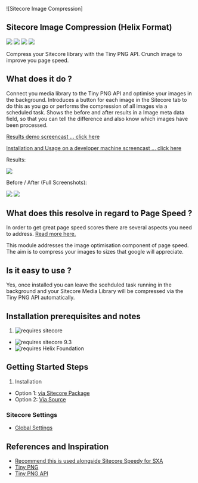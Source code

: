 ![Sitecore Image Compression]

## Sitecore Image Compression (Helix Format) 
<img src='https://img.shields.io/github/tag/Aceik/ImageCompression.svg' />
<img src='https://img.shields.io/github/issues/Aceik/ImageCompression.svg' />
<img src='https://img.shields.io/github/license/Aceik/ImageCompression.svg' />
<img src='https://img.shields.io/github/languages/code-size/Aceik/ImageCompression.svg' />

Compress your Sitecore library with the Tiny PNG API. Crunch image to improve you page speed. 

## What does it do ?

Connect you media library to the Tiny PNG API and optimise your images in the background. 
Introduces a button for each image in the Sitecore tab to do this as you go or performs the compression of all images via a scheduled task. 
Shows the before and after results in a Image meta data field, so that you can tell the difference and also know which images have been processed. 

[Results demo screencast ... click here](https://www.youtube.com/watch?v=S8aIy-dK75g&feature=youtu.be) 

[Installation and Usage on a developer machine screencast ... click here](https://youtu.be/-1SA12qax1g)

Results: 

<img src="https://aceiksolutions.files.wordpress.com/2019/07/results.png?w=768"/>

Before / After (Full Screenshots):

<a target="_blank" href="https://aceiksolutions.files.wordpress.com/2019/07/after.png?w=1800"><img src="https://aceiksolutions.files.wordpress.com/2019/07/after.png?w=200"/></a>
<a target="_blank" href="https://aceiksolutions.files.wordpress.com/2019/07/before.png?w=1800"><img src="https://aceiksolutions.files.wordpress.com/2019/07/before.png?w=200"/></a>

## What does this resolve in regard to Page Speed ?

In order to get great page speed scores there are several aspects you need to address. [Read more here.](https://github.com/Aceik/Sitecore-Speedy/wiki/Extra-Info---Page-Speed-Considerations)

This module addresses the image optimisation component of page speed. The aim is to compress your images to sizes that google will appreciate.

## Is it easy to use ?

Yes, once installed you can leave the scehduled task running in the background and your Sitecore Media Library will be compressed via the Tiny PNG API automatically. 

## Installation prerequisites and notes

1)  <img src="https://img.shields.io/badge/requires-sitecore-blue.svg?style=flat-square" alt="requires sitecore">
  * <img src="https://img.shields.io/badge/supports-sitecore%20v9.1-green.svg?style=flat-square" alt="requires sitecore 9.3">
  * <img src="https://img.shields.io/badge/supports-helix-green.svg?style=flat-square" alt="requires Helix Foundation"/>

## Getting Started Steps
1) Installation
- Option 1: [via Sitecore Package](https://github.com/Aceik/Sitecore-Speedy/wiki/00-Installation-Via-Sitecore-Package)
- Option 2: [Via Source](https://github.com/Aceik/Sitecore-Speedy/wiki/01--Installation-Via-Helix-Source)

### Sitecore Settings
* [Global Settings](https://github.com/Aceik/Sitecore-Speedy/wiki/06---Global-Settings)

## References and Inspiration

* [Recommend this is used alongside Sitecore Speedy for SXA](https://github.com/Aceik/Sitecore-Speedy)
* [Tiny PNG](https://tinypng.com/)
* [Tiny PNG API](https://tinypng.com/developers)
